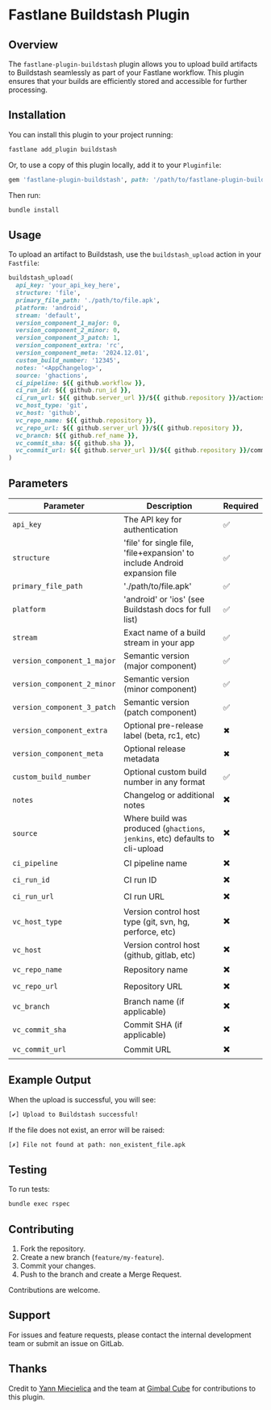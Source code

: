# Fastlane Buildstash Plugin

## Overview
The `fastlane-plugin-buildstash` plugin allows you to upload build artifacts to Buildstash seamlessly as part of your Fastlane workflow. This plugin ensures that your builds are efficiently stored and accessible for further processing.

## Installation
You can install this plugin to your project running:

```sh
fastlane add_plugin buildstash
```

Or, to use a copy of this plugin locally, add it to your `Pluginfile`:

```ruby
gem 'fastlane-plugin-buildstash', path: '/path/to/fastlane-plugin-buildstash'
```

Then run:

```sh
bundle install
```

## Usage
To upload an artifact to Buildstash, use the `buildstash_upload` action in your `Fastfile`:

```ruby
buildstash_upload(
  api_key: 'your_api_key_here',
  structure: 'file',
  primary_file_path: './path/to/file.apk',
  platform: 'android',
  stream: 'default',
  version_component_1_major: 0,
  version_component_2_minor: 0,
  version_component_3_patch: 1,
  version_component_extra: 'rc',
  version_component_meta: '2024.12.01',
  custom_build_number: '12345',
  notes: '<AppChangelog>',
  source: 'ghactions',
  ci_pipeline: ${{ github.workflow }},
  ci_run_id: ${{ github.run_id }},
  ci_run_url: ${{ github.server_url }}/${{ github.repository }}/actions/runs/${{ github.run_id }},
  vc_host_type: 'git',
  vc_host: 'github',
  vc_repo_name: ${{ github.repository }},
  vc_repo_url: ${{ github.server_url }}/${{ github.repository }},
  vc_branch: ${{ github.ref_name }},
  vc_commit_sha: ${{ github.sha }},
  vc_commit_url: ${{ github.server_url }}/${{ github.repository }}/commit/${{ github.sha }}
)
```

## Parameters
| Parameter      | Description                                                                  | Required |
|--------------|------------------------------------------------------------------------------|----------|
| `api_key`     | The API key for authentication                                               | ✅       |
| `structure`     | 'file' for single file, 'file+expansion' to include Android expansion file   | ✅       |
| `primary_file_path`     | './path/to/file.apk'                                                         | ✅       |
| `platform`     | 'android' or 'ios' (see Buildstash docs for full list)                       | ✅       |
| `stream`     | Exact name of a build stream in your app                                     | ✅       |
| `version_component_1_major`     | Semantic version (major component)                         | ✅       |
| `version_component_2_minor`     | Semantic version (minor component)                         | ✅       |
| `version_component_3_patch`     | Semantic version (patch component)                         | ✅       |
| `version_component_extra`     | Optional pre-release label (beta, rc1, etc)                 | ✖       |
| `version_component_meta`     | Optional release metadata                                                    | ✖       |
| `custom_build_number`     | Optional custom build number in any format                                   | ✅       |
| `notes`     | Changelog or additional notes                                                | ✖️       |
| `source`     | Where build was produced (`ghactions`, `jenkins`, etc) defaults to cli-upload | ✖️       |
| `ci_pipeline`     | CI pipeline name                                                             | ✖️       |
| `ci_run_id`     | CI run ID                                                                    | ✖️       |
| `ci_run_url`     | CI run URL                                                                   | ✖️       |
| `vc_host_type`     | Version control host type (git, svn, hg, perforce, etc)                      | ✖️       |
| `vc_host`     | Version control host (github, gitlab, etc)                                   | ✖️       |
| `vc_repo_name`     | Repository name                                                              | ✖️       |
| `vc_repo_url`     | Repository URL                                                               | ✖️       |
| `vc_branch`     | Branch name (if applicable)                                                  | ✖️       |
| `vc_commit_sha`     | Commit SHA (if applicable)                                                   | ✖️       |
| `vc_commit_url`     | Commit URL                                                                   | ✖️       |


## Example Output
When the upload is successful, you will see:

```sh
[✔] Upload to Buildstash successful!
```

If the file does not exist, an error will be raised:

```sh
[✗] File not found at path: non_existent_file.apk
```

## Testing
To run tests:

```sh
bundle exec rspec
```

## Contributing
1. Fork the repository.
2. Create a new branch (`feature/my-feature`).
3. Commit your changes.
4. Push to the branch and create a Merge Request.

Contributions are welcome.

## Support
For issues and feature requests, please contact the internal development team or submit an issue on GitLab.

## Thanks
Credit to [Yann Miecielica](https://github.com/yMiecie) and the team at [Gimbal Cube](https://us.gimbalcube.com/) for contributions to this plugin.